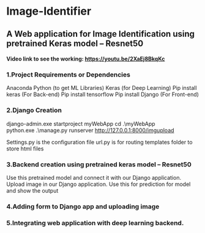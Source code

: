 # Image-Identifier
## A Web application for Image Identification using pretrained Keras model – Resnet50

#### Video link to see the working: https://youtu.be/2XaEj8BkqKc

### 1.Project Requirements or Dependencies
Anaconda Python (to get ML Libraries)
Keras (for Deep Learning)
Pip install keras (For Back-end)
Pip install tensorflow
Pip install Django (For Front-end)

### 2.Django Creation
django-admin.exe startproject myWebApp
cd .\myWebApp\
python.exe .\manage.py runserver
http://127.0.0.1:8000/imgupload
 

Settings.py is the configuration file
url.py is for routing
templates folder to store html files

### 3.Backend creation using pretrained keras model – Resnet50

Use this pretrained model and connect it with our Django application.
Upload image in our Django application.
Use this for prediction for model and show the output

### 4.Adding form to Django app and uploading image
 
### 5.Integrating web application with deep learning backend.
 

